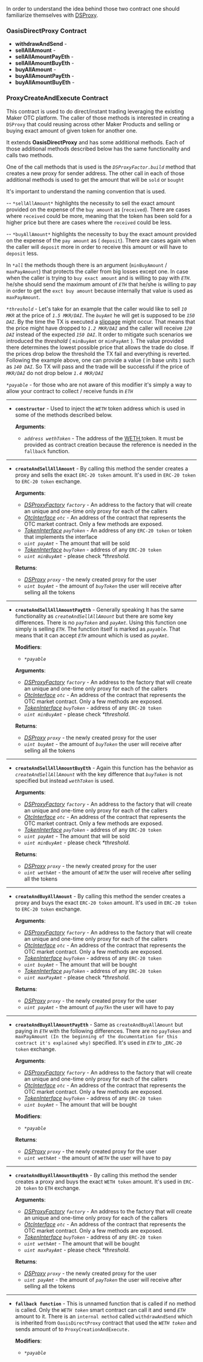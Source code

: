 In order to understand the idea behind those two contract one should familiarize  themselves with [DSProxy](https://github.com/dapphub/ds-proxy/blob/master/src/proxy.sol).

### OasisDirectProxy Contract

- **withdrawAndSend** -
- **sellAllAmount** -
- **sellAllAmountPayEth** -
- **sellAllAmountBuyEth** -
- **buyAllAmount** -
- **buyAllAmountPayEth** -
- **buyAllAmountBuyEth** -

### ProxyCreateAndExecute Contract
This contract is used to do direct/instant trading leveraging the existing Maker OTC platform. The caller of those methods is interested in creating a `DSProxy` that could reusing across other Maker Products and selling or buying exact amount of given token for another one.

It extends **OasisDirectProxy** and has some additional methods. Each of those  additional methods described below has the same functionality and calls two methods.

One of the call methods that is used is the _`DSProxyFactor.build`_ method that creates a new proxy for sender address.
The other call in each of those additional methods is used to get the amount that will be `sold` or `bought`

It's important to understand the naming convention that is used.

-- `*sellAllAmount*` highlights the necessity to sell the exact amount provided on the expense of the `buy amount` as (`received`). There are cases where `received` could be more, meaning that the token has been sold for a higher price but there are cases where the `received` could be less.

-- `*buyAllAmount*` highlights the necessity to buy the exact amount provided on the expense of the `pay amount` as ( `deposit`). There are cases again when the caller will `deposit` more in order to receive this amount or will have to `deposit` less.

In _`*all`_ the methods though there is an argument (`minBuyAmount` / `maxPayAmount`) that protects the caller from big losses except one.  In case when the caller is trying to `buy exact amount` and is willing to pay with _`ETH`_.  he/she should send the maximum amount of _`ETH`_ that he/she is willing to pay in order to get the `exct buy amount` because internally that value is used as `maxPayAmount`.

_`*threshold`_ - Let's take for an example that the caller would like to sell _`10 MKR`_ at the price of _`1.5 MKR/DAI`_. The _`buyAmt`_ he will get is supposed to be _`150 DAI`_. By the time the TX is executed a [slippage](https://www.investopedia.com/terms/s/slippage.asp) might occur.  That means that the price might have dropped to _`1.2 MKR/DAI`_ and the caller will receive _`120 DAI`_ instead of the expected _`150 DAI`_. It order to mitigate such scenarios we introduced the _threshold_ ( `minBuyAmt` or `minPayAmt` ). The value provided there determines the lowest possible price that allows the trade do close. If the prices drop below the threshold the TX fail and everything is reverted. Following the example above, one can provide a value ( in base units ) such as _`140 DAI`_. So TX will pass and the trade will be successful if the price of _`MKR/DAI`_ do not drop below  _`1.4 MKR/DAI`_

_`*payable`_ - for those who are not aware of this modifier it's simply a way to allow your contract to collect / receive funds in _`ETH`_

---
- **`constructor`** - Used to inject the _`WETH`_ token address which is used in some of the methods described below.

   **Arguments**:
   - _`address wethToken`_ - The address of the [WETH ](https://github.com/dapphub/ds-weth/blob/master/src/weth9.sol) token. It must be provided as contract creation because the reference is needed in the `fallback` function.

---
- **`createAndSellAllAmount`**  - By calling this method the sender creates a proxy and  sells the exact `ERC-20 token` amount. It's used in `ERC-20 token` to `ERC-20 token` exchange.

  **Arguments**:
  - _[DSProxyFactory](https://github.com/dapphub/ds-proxy/blob/master/src/proxy.sol#L96) `factory`_ - An address to the factory that will create an unique and one-time only proxy for each of the callers
  - _[OtcInterface](https://github.com/makerdao/maker-otc-support-methods/blob/master/src/MakerOtcSupportMethods.sol#L5) `otc`_ - An address of the contract that represents the OTC market contract. Only a few methods are exposed.
  - _[TokenInterface](https://github.com/makerdao/oasis-direct-proxy/blob/master/src/OasisDirectProxy.sol#L11) `payToken`_ - An address of any `ERC-20 token` or token that implements the interface
  - _`uint payAmt`_ - The amount that will be sold
  - _[TokenInterface](https://github.com/makerdao/oasis-direct-proxy/blob/master/src/OasisDirectProxy.sol#L11) `buyToken`_ - address of any `ERC-20 token`
  - _`uint minBuyAmt`_ - please check _*threshold_.

   **Returns**:
    - _[DSProxy](https://github.com/dapphub/ds-proxy/blob/master/src/proxy.sol) `proxy`_ - the newly created proxy for the user
    - _`uint buyAmt`_ - the amount of _`buyToken`_ the user will receive after selling all the tokens
---

- **`createAndSellAllAmountPayEth`** -  Generally speaking It has the same functionality as _`createAndSellAllAmount`_ but there are some key differences. There is no _`payToken`_ and _`payAmt`_. Using this function one simply is selling _`ETH`_.  The function itself is marked as _`payable`_.  That means that it can accept _`ETH`_ amount which is used as _`payAmt`_.

	**Modifiers**:
	 - _`*payable`_

	 **Arguments**:
	 - _[DSProxyFactory](https://github.com/dapphub/ds-proxy/blob/master/src/proxy.sol#L96) `factory`_ - An address to the factory that will create an unique and one-time only proxy for each of the callers
	 - _[OtcInterface](https://github.com/makerdao/maker-otc-support-methods/blob/master/src/MakerOtcSupportMethods.sol#L5) `otc`_ - An address of the contract that represents the OTC market contract. Only a few methods are exposed.
	 - _[TokenInterface](https://github.com/makerdao/oasis-direct-proxy/blob/master/src/OasisDirectProxy.sol#L11) `buyToken`_ - address of any `ERC-20 token`
	 - _`uint minBuyAmt`_ - please check _*threshold_.

	 **Returns**:
    - _[DSProxy](https://github.com/dapphub/ds-proxy/blob/master/src/proxy.sol) `proxy`_ - the newly created proxy for the user
    - _`uint buyAmt`_ - the amount of _`buyToken`_ the user will receive after selling all the tokens

---
- **`createAndSellAllAmountBuyEth`** - Again this function has the behavior as _`createAndSellAllAmount`_ with the key difference that  _`buyToken`_ is not specified but instead _`wethToken`_ is used.

	 **Arguments**:
	 - _[DSProxyFactory](https://github.com/dapphub/ds-proxy/blob/master/src/proxy.sol#L96) `factory`_ - An address to the factory that will create an unique and one-time only proxy for each of the callers
	 - _[OtcInterface](https://github.com/makerdao/maker-otc-support-methods/blob/master/src/MakerOtcSupportMethods.sol#L5) `otc`_ - An address of the contract that represents the OTC market contract. Only a few methods are exposed.
	 - _[TokenInterface](https://github.com/makerdao/oasis-direct-proxy/blob/master/src/OasisDirectProxy.sol#L11) `payToken`_ - address of any `ERC-20 token`
	 - _`uint payAmt`_ - The amount that will be sold
	 - _`uint minBuyAmt`_ - please check _*threshold_.

   **Returns**:
    - _[DSProxy](https://github.com/dapphub/ds-proxy/blob/master/src/proxy.sol) `proxy`_ - the newly created proxy for the user
    - _`uint wethAmt`_ - the amount  of _`WETH`_ the user will receive after selling all the tokens
---

- **`createAndBuyAllAmount`** - By calling this method the sender creates a proxy and  buys the exact `ERC-20 token` amount. It's used in `ERC-20 token` to `ERC-20 token` exchange.

	 **Arguments**:
	 - _[DSProxyFactory](https://github.com/dapphub/ds-proxy/blob/master/src/proxy.sol#L96) `factory`_ - An address to the factory that will create an unique and one-time only proxy for each of the callers
	 - _[OtcInterface](https://github.com/makerdao/maker-otc-support-methods/blob/master/src/MakerOtcSupportMethods.sol#L5) `otc`_ - An address of the contract that represents the OTC market contract. Only a few methods are exposed.
	 - _[TokenInterface](https://github.com/makerdao/oasis-direct-proxy/blob/master/src/OasisDirectProxy.sol#L11) `buyToken`_ - address of any `ERC-20 token`
	 - _`uint buyAmt`_ - The amount that will be bought
	 - _[TokenInterface](https://github.com/makerdao/oasis-direct-proxy/blob/master/src/OasisDirectProxy.sol#L11) `payToken`_ - address of any `ERC-20 token`
	 - _`uint maxPayAmt`_ - please check _*threshold_.

   **Returns**:
    - _[DSProxy](https://github.com/dapphub/ds-proxy/blob/master/src/proxy.sol) `proxy`_ - the newly created proxy for the user
    - _`uint payAmt`_ - the amount  of _`payTkn`_ the user will have to pay
---

- **`createAndBuyAllAmountPayEth`** - Same as `createAndBuyAllAmount` but paying in _`ETH`_ with the following differences. There are no `payToken` and `maxPayAmount (In the beginning of the documentation for this contract it's explained why)` specified. It's used in _`ETH`_ to _`ERC-20 token` exchange.

	 **Arguments**:
	 - _[DSProxyFactory](https://github.com/dapphub/ds-proxy/blob/master/src/proxy.sol#L96) `factory`_ - An address to the factory that will create an unique and one-time only proxy for each of the callers
	 - _[OtcInterface](https://github.com/makerdao/maker-otc-support-methods/blob/master/src/MakerOtcSupportMethods.sol#L5) `otc`_ - An address of the contract that represents the OTC market contract. Only a few methods are exposed.
	 - _[TokenInterface](https://github.com/makerdao/oasis-direct-proxy/blob/master/src/OasisDirectProxy.sol#L11) `buyToken`_ - address of any `ERC-20 token`
	 - _`uint buyAmt`_ - The amount that will be bought

   **Modifiers**:
    - _`*payable`_

   **Returns**:
    - _[DSProxy](https://github.com/dapphub/ds-proxy/blob/master/src/proxy.sol) `proxy`_ - the newly created proxy for the user
    - _`uint wethAmt`_ - the amount  of _`WETH`_ the user will have to pay
---

- **`createAndBuyAllAmountBuyEth`** - By calling this method the sender creates a proxy and  buys the exact `WETH token` amount. It's used in `ERC-20 token` to `ETH` exchange.

	 **Arguments**:
	 - _[DSProxyFactory](https://github.com/dapphub/ds-proxy/blob/master/src/proxy.sol#L96) `factory`_ - An address to the factory that will create an unique and one-time only proxy for each of the callers
	 - _[OtcInterface](https://github.com/makerdao/maker-otc-support-methods/blob/master/src/MakerOtcSupportMethods.sol#L5) `otc`_ - An address of the contract that represents the OTC market contract. Only a few methods are exposed.
	 - _[TokenInterface](https://github.com/makerdao/oasis-direct-proxy/blob/master/src/OasisDirectProxy.sol#L11) `buyToken`_ - address of any `ERC-20 token`
	 - _`uint wethAmt`_ - The amount that will be bought
	 - _`uint maxPayAmt`_ - please check _*threshold_.

   **Returns**:
    - _[DSProxy](https://github.com/dapphub/ds-proxy/blob/master/src/proxy.sol) `proxy`_ - the newly created proxy for the user
    - _`uint payAmt`_ - the amount  of _`payToken`_ the user will receive after selling all the tokens
---
- **`fallback function`** - This is unnamed function that is called if no method is called. Only the _`WETH token`_ smart contract can call it and send _`ETH`_ amount to it.  There is an `internal method` called `withdrawAndSend` which is inherited from `OasisDirectProxy` contract that used the _`WETH token`_ and sends amount of  to  `ProxyCreationAndExecute.`

	**Modifiers**:
	 - _`*payable`_
